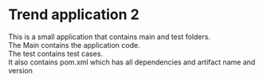 # Trend application 2

This is a small application that contains main and test folders.  
The Main contains the application code.  
The test contains test cases.  
It also contains pom.xml which has all dependencies and artifact name and version

